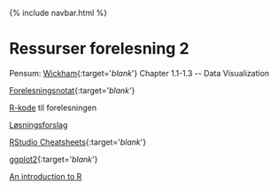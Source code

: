 {% include navbar.html %}

# Ressurser forelesning 2

Pensum: [Wickham](https://r4ds.hadley.nz/intro){:target='_blank_'} Chapter 1.1-1.3 -- Data Visualization

[Forelesningsnotat](/forelesninger/SOK-1004_Forelesning_2_h24.pdf){:target='_blank_'}

[R-kode](/forelesninger/SOK-1004_Forelesning_2_h24.R) til forelesningen

[Løsningsforslag](/solutions/SOK-1004_Forelesning_2_h24_fasit.R)

[RStudio Cheatsheets](https://www.rstudio.com/resources/cheatsheets/){:target='_blank_'}

[ggplot2](https://ggplot2.tidyverse.org/index.html){:target='_blank_'}

[An introduction to R](https://cran.r-project.org/doc/manuals/r-release/R-intro.pdf)


